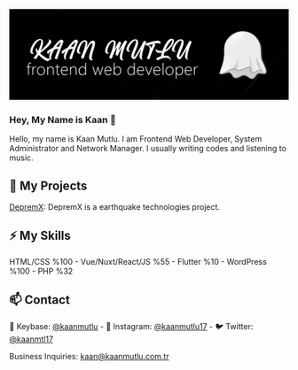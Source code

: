 <img src="https://raw.githubusercontent.com/kaanmutlu17/kaanmutlu17/master/kaan-banner.png">

### Hey, My Name is Kaan 👋

Hello, my name is Kaan Mutlu. I am Frontend Web Developer, System Administrator and Network Manager. I usually writing codes and listening to music.

## 🎈 My Projects

[DepremX](https://depremx.org): DepremX is a earthquake technologies project.

## ⚡️ My Skills

HTML/CSS %100 - Vue/Nuxt/React/JS %55 - Flutter %10 - WordPress %100 - PHP %32

## 📫 Contact

🔑 Keybase: [@kaanmutlu](https://keybase.io/kaanmutlu) - 🤳 Instagram: [@kaanmutlu17](https://instagram.com/kaanmutlu17) - 🐦 Twitter: [@kaanmtl17](https://twitter.com/kaanmtl17)

Business Inquiries: kaan@kaanmutlu.com.tr
